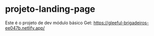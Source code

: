# projeto-landing-page
Este é o projeto de dev módulo básico
Get: https://gleeful-brigadeiros-ee047b.netlify.app/
